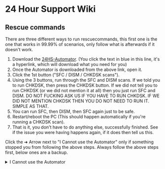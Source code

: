 # 24 Hour Support Wiki

## Rescue commands

There are three different ways to run rescuecommands, this first one is the one that works in 99.99% of scenarios, only follow what is afterwards if it doesn't work.

1. Download the [24HS-Automator](https://github.com/24HourSupport/Automator/releases/latest/download/24HS-Automator.exe). (You click the text in blue in this line, it's a hyperlink, which will download what you need for you)
2. Once the Automator is downloaded from the above link, open it. 
3. Click the 1st button ("SFC / DISM / CHKDSK scans").
4. Using the 3 buttons, run through the SFC and DISM scans. If we told you to run CHKDSK, then press the CHKDSK button. If we did not tell you to run CHKDSK (or we did not mention it at all) then you just run SFC and DISM. 
DO NOT FUCKING ASK US IF YOU HAVE TO RUN CHKDSK. IF WE DID NOT MENTION CHKDSK THEN YOU DO NOT NEED TO RUN IT. SIMPLE AS THAT.
5. You can run SFC, then DISM, then SFC again just to be safe. 
6. Restart/reboot the PC (This should happen automatically if you're running a CHKDSK scan).
7. That is it, you don't have to do anything else, successfully finished. See if the issue you were having happens again, if it does then tell us this.


Click the ➜ Arrow next to "I Cannot use the Automator" only if something stopped you from following the above steps. Always follow the above steps first, below ones are a backup.


<details>
<summary>I Cannot use the Automator</summary>
<br>

### I can use my computer and login to Windows, but cannot use the internet. Or I do not want to use the Automator.

Follow this sub-section if you can login to Windows and use your computer, but either do not have internet access or do not want to use the Automator.

1. Press the Windows key + R to open the "Run" dialog
2. Type in "cmd" and press <kbd>Ctrl + Shift + Enter</kbd>
3. Type in `sfc /scannow` and wait for the command to finish
4. Type in `dism /Online /Cleanup-Image /RestoreHealth` and wait for the command to finish
5. If you are instructed to do a `chkdsk` scan, also type in `chkdsk C: /r /x` and press <kbd>Y</kbd> when asked if you want to check the volume the next time the system restarts
6. Restart your computer. If you entered the `chkdsk` command previously, you will see a message on bootup. **Do not skip this check**
7. That is it, you don't have to do anything else, successfully finished. See if the issue you were having happens again, if it does then tell us this.


### If you can't boot up your computer
1. Obtain a Windows Installation Medium and boot from it
2. (Optionally) set your keyboard layout
3. Click "Next", then "Repair your computer" at the bottom-left
4. Click "Troubleshoot" -> "Command Prompt"
5. Type in `bcdedit | find "partition" | more +2`. You should see a <samp>C:</samp>/<samp>D:</samp>/etc at the end  
  Note: The following commands will assume that this command said "C:" at the end. If it did not do this for you, please adapt them accordingly
7. Type in `sfc /scannow /offbootdir=C:\ /offwindir=C:\Windows` and wait for it to finish
8. Type in `dism /Image:C: /Cleanup-Image /RestoreHealth` and wait for it to finish
9. If you are instructed to do a `chkdsk` scan, also type in `chkdsk C: /r /x`.
10. Restart/reboot by closing the CMD window and choosing the "Turn off your PC" option
11. That is it, you don't have to do anything else, successfully finished. See if the issue you were having happens again, if it does then tell us this.
</details>
